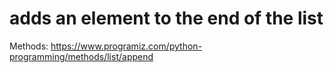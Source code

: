 # adds an element to the end of the list

Methods: https://www.programiz.com/python-programming/methods/list/append